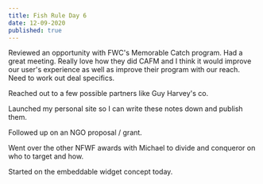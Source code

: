 ```yaml
---
title: Fish Rule Day 6
date: 12-09-2020
published: true
---
```


Reviewed an opportunity with FWC's Memorable Catch program.  Had a great meeting.  Really love how they did CAFM and I think it would improve our user's
experience as well as improve their program with our reach.  Need to work out deal specifics.

Reached out to a few possible partners like Guy Harvey's co.

Launched my personal site so I can write these notes down and publish them.

Followed up on an NGO proposal / grant.

Went over the other NFWF awards with Michael to divide and conqueror on who to target and how.

Started on the embeddable widget concept today.
